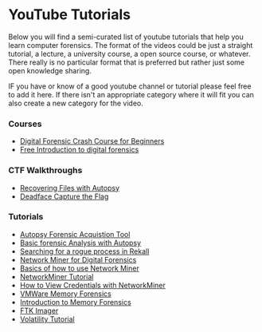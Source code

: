 # YouTube Tutorials

Below you will find a semi-curated list of youtube tutorials that help you learn computer forensics. The format of the videos could be just a straight tutorial, a lecture, a university course, a open source course, or whatever. There really is no particular format that is preferred but rather just some open knowledge sharing.

IF you have or know of a good youtube channel or tutorial please feel free to add it here. If there isn't an appropriate category where it will fit you can also create a new category for the video.

### Courses

- [Digital Forensic Crash Course for Beginners](https://www.youtube.com/watch?v=JNIUeGMax-U)
- [Free Introduction to digital forensics](https://www.youtube.com/playlist?list=PLJu2iQtpGvv-2LtysuTTka7dHt9GKUbxD)

### CTF Walkthroughs

- [Recovering Files with Autopsy](https://www.youtube.com/watch?v=6NcIbiKhIis&t=191s)
- [Deadface Capture the Flag](https://www.youtube.com/watch?v=y8fmxealw8Y)


### Tutorials

- [Autopsy Forensic Acquistion Tool](https://www.youtube.com/watch?v=S6V66G2tVr8)
- [Basic forensic Analysis with Autopsy](https://www.youtube.com/watch?v=-nkuM9Rzbns)
- [Searching for a rogue process in Rekall](https://www.youtube.com/watch?v=rooPGxDjt60)
- [Network Miner for Digital Forensics](https://www.youtube.com/watch?v=K8nQWs4Izc4)
- [Basics of how to use Network Miner](https://www.youtube.com/watch?v=vo9tK3ABw8o)
- [NetworkMiner Tutorial](https://www.youtube.com/watch?v=p28z6nnKN9o)
- [How to View Credentials with NetworkMiner](https://www.youtube.com/watch?v=jhn9U23S1qk)
- [VMWare Memory Forensics](https://www.youtube.com/watch?v=P0yw93GJsYU)
- [Introduction to Memory Forensics](https://www.youtube.com/watch?v=1PAGcPJFwbE&list=PLlv3b9B16Zaf-uDlgouB0DMiPNYU_sJFN)
- [FTK Imager](https://www.youtube.com/watch?v=UKe0Asjf814&list=PLtwXI6LGx9QTluOtiKvxN3M1vKhRAPJM0&index=1)
- [Volatility Tutorial](https://www.youtube.com/watch?v=Nh9H3qQ8wBY)